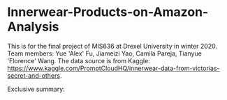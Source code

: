 # Innerwear-Products-on-Amazon-Analysis

This is for the final project of MIS636 at Drexel University in winter 2020. 
Team members: Yue 'Alex' Fu, Jiameizi Yao, Camila Pareja, Tianyue 'Florence' Wang. 
The data source is from Kaggle: https://www.kaggle.com/PromptCloudHQ/innerwear-data-from-victorias-secret-and-others.

Exclusive summary:

